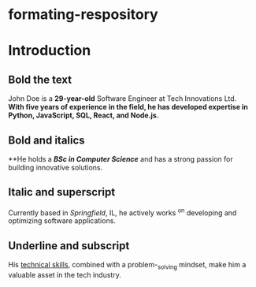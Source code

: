 # formating-respository
# Introduction 

## Bold the text
John Doe is a **29-year-old** Software Engineer at Tech Innovations Ltd.</br> **With five years of experience in the field, he has developed expertise in Python, JavaScript, SQL, React, and Node.js.**</br>
## Bold and italics

**He holds a ***BSc in Computer Science*** and has a strong passion for building innovative solutions.</br> 
## Italic and superscript

Currently based in _Springfield_, IL, he actively works <sup>on</sup> developing and optimizing software applications. </br>
## Underline and subscript

His <ins>technical skills</ins>, combined with a problem-<sub>solving</sub> mindset, make him a valuable asset in the tech industry.
